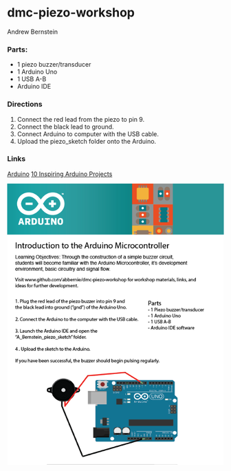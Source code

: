 # dmc-piezo-workshop



Andrew Bernstein

### Parts:

* 1 piezo buzzer/transducer
* 1 Arduino Uno 
* 1 USB A-B
* Arduino IDE

### Directions

1. Connect the red lead from the piezo to pin 9.
2. Connect the black lead to ground.
3. Connect Arduino to computer with the USB cable.
4. Upload the piezo_sketch folder onto the Arduino.

### Links

[Arduino](https://www.arduino.cc/ "Arduino")
[10 Inspiring Arduino Projects](https://www.youtube.com/watch?v=iVsQ1Al9tYk "Youtube")


![BigP](piezo_handout01.png)



